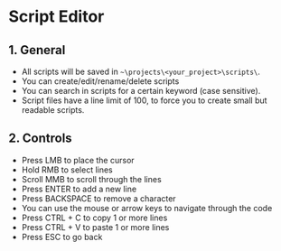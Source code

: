 # Script Editor

## 1. General

- All scripts will be saved in `~\projects\<your_project>\scripts\`.
- You can create/edit/rename/delete scripts
- You can search in scripts for a certain keyword (case sensitive).
- Script files have a line limit of 100, to force you to create small but readable scripts.

## 2. Controls

- Press LMB to place the cursor
- Hold RMB to select lines
- Scroll MMB to scroll through the lines
- Press ENTER to add a new line
- Press BACKSPACE to remove a character
- You can use the mouse or arrow keys to navigate through the code
- Press CTRL + C to copy 1 or more lines
- Press CTRL + V to paste 1 or more lines
- Press ESC to go back
